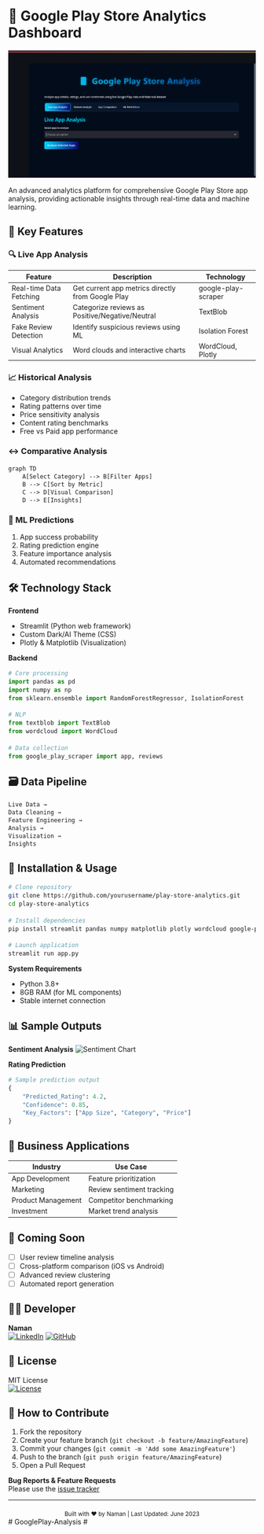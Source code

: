 # 📱 Google Play Store Analytics Dashboard

![Dashboard Screenshot](images/googleplayanalysis.png)

An advanced analytics platform for comprehensive Google Play Store app analysis, providing actionable insights through real-time data and machine learning.

## 🌟 Key Features

### 🔍 Live App Analysis
| Feature | Description | Technology |
|---------|-------------|------------|
| Real-time Data Fetching | Get current app metrics directly from Google Play | google-play-scraper |
| Sentiment Analysis | Categorize reviews as Positive/Negative/Neutral | TextBlob |
| Fake Review Detection | Identify suspicious reviews using ML | Isolation Forest |
| Visual Analytics | Word clouds and interactive charts | WordCloud, Plotly |

### 📈 Historical Analysis
- Category distribution trends
- Rating patterns over time
- Price sensitivity analysis
- Content rating benchmarks
- Free vs Paid app performance

### ↔️ Comparative Analysis
```mermaid
graph TD
    A[Select Category] --> B[Filter Apps]
    B --> C[Sort by Metric]
    C --> D[Visual Comparison]
    D --> E[Insights]
```

### 🤖 ML Predictions
1. App success probability
2. Rating prediction engine
3. Feature importance analysis
4. Automated recommendations

## 🛠️ Technology Stack

**Frontend**
- Streamlit (Python web framework)
- Custom Dark/AI Theme (CSS)
- Plotly & Matplotlib (Visualization)

**Backend**
```python
# Core processing
import pandas as pd
import numpy as np
from sklearn.ensemble import RandomForestRegressor, IsolationForest

# NLP
from textblob import TextBlob
from wordcloud import WordCloud

# Data collection
from google_play_scraper import app, reviews
```

## 🗃️ Data Pipeline

```plaintext
Live Data → 
Data Cleaning → 
Feature Engineering → 
Analysis → 
Visualization → 
Insights
```

## 🚀 Installation & Usage

```bash
# Clone repository
git clone https://github.com/yourusername/play-store-analytics.git
cd play-store-analytics

# Install dependencies
pip install streamlit pandas numpy matplotlib plotly wordcloud google-play-scraper textblob scikit-learn

# Launch application
streamlit run app.py
```

**System Requirements**
- Python 3.8+
- 8GB RAM (for ML components)
- Stable internet connection

## 📊 Sample Outputs

**Sentiment Analysis**
![Sentiment Chart](https://via.placeholder.com/400x300.png?text=Sentiment+Analysis)

**Rating Prediction**
```python
# Sample prediction output
{
    "Predicted_Rating": 4.2,
    "Confidence": 0.85,
    "Key_Factors": ["App Size", "Category", "Price"]
}
```

## 🎯 Business Applications

| Industry | Use Case |
|----------|----------|
| App Development | Feature prioritization |
| Marketing | Review sentiment tracking |
| Product Management | Competitor benchmarking |
| Investment | Market trend analysis |

## 📌 Coming Soon

- [ ] User review timeline analysis
- [ ] Cross-platform comparison (iOS vs Android)
- [ ] Advanced review clustering
- [ ] Automated report generation

## 👨‍💻 Developer

**Naman**  
[![LinkedIn](https://img.shields.io/badge/LinkedIn-Connect-blue)](https://linkedin.com/in/naman-upreti) 
[![GitHub](https://img.shields.io/badge/GitHub-Follow-lightgrey)](https://github.com/naman-upreti)

## 📝 License

MIT License  
[![License](https://img.shields.io/badge/License-MIT-green.svg)](https://opensource.org/licenses/MIT)

## 🤝 How to Contribute

1. Fork the repository
2. Create your feature branch (`git checkout -b feature/AmazingFeature`)
3. Commit your changes (`git commit -m 'Add some AmazingFeature'`)
4. Push to the branch (`git push origin feature/AmazingFeature`)
5. Open a Pull Request

**Bug Reports & Feature Requests**  
Please use the [issue tracker](https://github.com/naman-upreti/play-store-analytics/issues)

---

<div align="center">
  <sub>Built with ❤︎ by Naman | Last Updated: June 2023</sub>
</div>
# GooglePlay-Analysis
#
